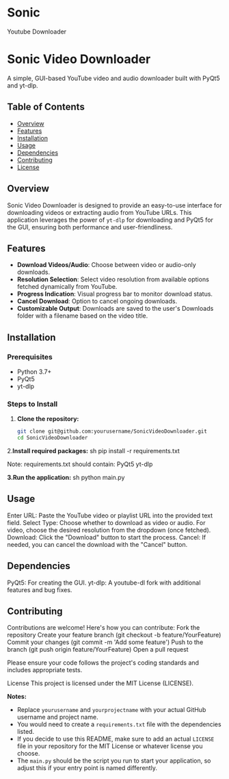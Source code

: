 # Sonic
Youtube Downloader

# Sonic Video Downloader

A simple, GUI-based YouTube video and audio downloader built with PyQt5 and yt-dlp.

## Table of Contents
- [Overview](#overview)
- [Features](#features)
- [Installation](#installation)
- [Usage](#usage)
- [Dependencies](#dependencies)
- [Contributing](#contributing)
- [License](#license)

## Overview

Sonic Video Downloader is designed to provide an easy-to-use interface for downloading videos or extracting audio from YouTube URLs. This application leverages the power of `yt-dlp` for downloading and PyQt5 for the GUI, ensuring both performance and user-friendliness.

## Features
- **Download Videos/Audio**: Choose between video or audio-only downloads.
- **Resolution Selection**: Select video resolution from available options fetched dynamically from YouTube.
- **Progress Indication**: Visual progress bar to monitor download status.
- **Cancel Download**: Option to cancel ongoing downloads.
- **Customizable Output**: Downloads are saved to the user's Downloads folder with a filename based on the video title.

## Installation

### Prerequisites
- Python 3.7+
- PyQt5
- yt-dlp

### Steps to Install
1. **Clone the repository:**
   ```sh
   git clone git@github.com:yourusername/SonicVideoDownloader.git
   cd SonicVideoDownloader

2.**Install required packages:**
sh
pip install -r requirements.txt

Note: requirements.txt should contain:
PyQt5
yt-dlp

**3.Run the application:**
sh
python main.py


## Usage
Enter URL: Paste the YouTube video or playlist URL into the provided text field.
Select Type: Choose whether to download as video or audio.
For video, choose the desired resolution from the dropdown (once fetched).
Download: Click the "Download" button to start the process. 
Cancel: If needed, you can cancel the download with the "Cancel" button.

## Dependencies
PyQt5: For creating the GUI.
yt-dlp: A youtube-dl fork with additional features and bug fixes.

## Contributing
Contributions are welcome! Here's how you can contribute:
Fork the repository
Create your feature branch (git checkout -b feature/YourFeature)
Commit your changes (git commit -m 'Add some feature')
Push to the branch (git push origin feature/YourFeature)
Open a pull request

Please ensure your code follows the project's coding standards and includes appropriate tests.

License
This project is licensed under the MIT License (LICENSE). 


**Notes:**
- Replace `yourusername` and `yourprojectname` with your actual GitHub username and project name.
- You would need to create a `requirements.txt` file with the dependencies listed.
- If you decide to use this README, make sure to add an actual `LICENSE` file in your repository for the MIT License or whatever license you choose.
- The `main.py` should be the script you run to start your application, so adjust this if your entry point is named differently.
